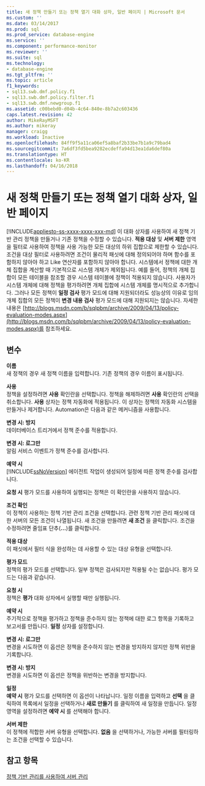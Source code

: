 ```yaml
---
title: 새 정책 만들기 또는 정책 열기 대화 상자, 일반 페이지 | Microsoft 문서
ms.custom: ''
ms.date: 03/14/2017
ms.prod: sql
ms.prod_service: database-engine
ms.service: ''
ms.component: performance-monitor
ms.reviewer: ''
ms.suite: sql
ms.technology:
- database-engine
ms.tgt_pltfrm: ''
ms.topic: article
f1_keywords:
- sql13.swb.dmf.policy.f1
- sql13.swb.dmf.policy.filter.f1
- sql13.swb.dmf.newgroup.f1
ms.assetid: c00bebd0-d04b-4c64-840e-8b7a2c603436
caps.latest.revision: 42
author: MikeRayMSFT
ms.author: mikeray
manager: craigg
ms.workload: Inactive
ms.openlocfilehash: 84ff9f5a11ca06ef5a8baf2b33be7b1a9c79bad4
ms.sourcegitcommit: 7a6df3fd5bea9282ecdeffa94d13ea1da6def80a
ms.translationtype: HT
ms.contentlocale: ko-KR
ms.lasthandoff: 04/16/2018
---
```

# <a name="create-new-policy-or-open-policy-dialog-box-general-page"></a>새 정책 만들기 또는 정책 열기 대화 상자, 일반 페이지
[!INCLUDE[appliesto-ss-xxxx-xxxx-xxx-md](../../includes/appliesto-ss-xxxx-xxxx-xxx-md.md)]
  이 대화 상자를 사용하여 새 정책 기반 관리 정책을 만들거나 기존 정책을 수정할 수 있습니다. **적용 대상** 및 **서버 제한** 영역을 필터로 사용하여 정책을 사용 가능한 모든 대상의 하위 집합으로 제한할 수 있습니다. 조건을 대상 필터로 사용하려면 조건이 물리적 패싯에 대해 정의되어야 하며 함수를 포함하지 않아야 하고 Like 연산자를 포함하지 않아야 합니다. 시스템에서 정책에 대한 개체 집합을 계산할 때 기본적으로 시스템 개체가 제외됩니다.  예를 들어, 정책의 개체 집합이 모든 테이블을 참조할 경우 시스템 테이블에 정책이 적용되지 않습니다. 사용자가 시스템 개체에 대해 정책을 평가하려면 개체 집합에 시스템 개체를 명시적으로 추가합니다. 그러나 모든 정책이 **일정 검사** 평가 모드에 대해 지원되더라도 성능상의 이유로 임의 개체 집합의 모든 정책이 **변경 내용 검사** 평가 모드에 대해 지원되지는 않습니다. 자세한 내용은 [http://blogs.msdn.com/b/sqlpbm/archive/2009/04/13/policy-evaluation-modes.aspx](http://blogs.msdn.com/b/sqlpbm/archive/2009/04/13/policy-evaluation-modes.aspx)를 참조하세요.  
  
## <a name="options"></a>변수  
 **이름**  
 새 정책의 경우 새 정책 이름을 입력합니다. 기존 정책의 경우 이름이 표시됩니다.  
  
 **사용**  
 정책을 설정하려면 **사용** 확인란을 선택합니다. 정책을 해제하려면 **사용** 확인란의 선택을 취소합니다. **사용** 상자는 정책 자동화에 적용됩니다. 이 상자는 정책의 자동화 시스템을 만들거나 제거합니다. Automation은 다음과 같은 메커니즘을 사용합니다.  
  
 **변경 시: 방지**  
 데이터베이스 트리거에서 정책 준수를 적용합니다.  
  
 **변경 시: 로그만**  
 알림 서비스 이벤트가 정책 준수를 검사합니다.  
  
 **예약 시**  
 [!INCLUDE[ssNoVersion](../../includes/ssnoversion-md.md)] 에이전트 작업이 생성되어 일정에 따른 정책 준수를 검사합니다.  
  
 **요청 시** 평가 모드를 사용하여 실행되는 정책은 이 확인란을 사용하지 않습니다.  
  
 **조건 확인**  
 이 정책이 사용하는 정책 기반 관리 조건을 선택합니다. 관련 정책 기반 관리 패싯에 대한 서버의 모든 조건이 나열됩니다. 새 조건을 만들려면 **새 조건** 을 클릭합니다. 조건을 수정하려면 줄임표 단추(**…**)를 클릭합니다.  
  
 **적용 대상**  
 이 패싯에서 필터 식을 완성하는 데 사용할 수 있는 대상 유형을 선택합니다.  
  
 **평가 모드**  
 정책의 평가 모드를 선택합니다. 일부 정책은 검사되지만 적용될 수는 없습니다. 평가 모드는 다음과 같습니다.  
  
 **요청 시**  
 정책은 **평가** 대화 상자에서 실행할 때만 실행됩니다.  
  
 **예약 시**  
 주기적으로 정책을 평가하고 정책을 준수하지 않는 정책에 대한 로그 항목을 기록하고 보고서를 만듭니다. **일정** 상자를 설정합니다.  
  
 **변경 시: 로그만**  
 변경을 시도하면 이 옵션은 정책을 준수하지 않는 변경을 방지하지 않지만 정책 위반을 기록합니다.  
  
 **변경 시: 방지**  
 변경을 시도하면 이 옵션은 정책을 위반하는 변경을 방지합니다.  
  
 **일정**  
 **예약 시** 평가 모드를 선택하면 이 옵션이 나타납니다. 일정 이름을 입력하고 **선택** 을 클릭하여 목록에서 일정을 선택하거나 **새로 만들기** 를 클릭하여 새 일정을 만듭니다. 일정 영역을 설정하려면 **예약 시** 를 선택해야 합니다.  
  
 **서버 제한**  
 이 정책에 적합한 서버 유형을 선택합니다. **없음** 을 선택하거나, 가능한 서버를 필터링하는 조건을 선택할 수 있습니다.  
  
## <a name="see-also"></a>참고 항목  
 [정책 기반 관리를 사용하여 서버 관리](../../relational-databases/policy-based-management/administer-servers-by-using-policy-based-management.md)  
  
  
